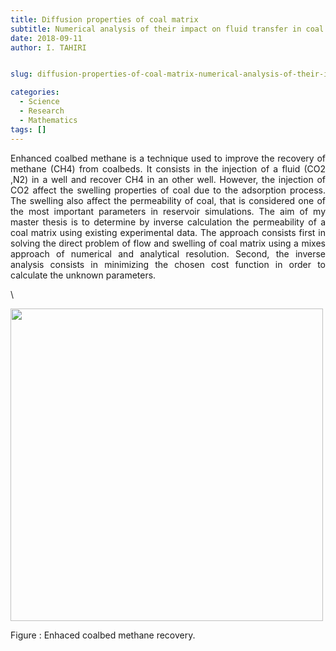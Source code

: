 ```yaml
---
title: Diffusion properties of coal matrix
subtitle: Numerical analysis of their impact on fluid transfer in coal reservoir
date: 2018-09-11
author: I. TAHIRI


slug: diffusion-properties-of-coal-matrix-numerical-analysis-of-their-impact-on-fluid-transfer-in-coal-reservoirs

categories:
  - Science
  - Research
  - Mathematics
tags: []
---
```


<!--more-->

<div style="text-align: justify">
Enhanced coalbed methane is a technique used to improve the recovery of methane (CH4) from coalbeds. It consists in the injection of a fluid (CO2 ,N2) in a well and recover CH4 in an other well. However, the injection of CO2 affect the swelling properties of coal due to the adsorption process. The swelling also affect the permeability of coal, that is considered one of the most important parameters in reservoir simulations. The aim of my master thesis is to determine by inverse calculation the permeability of a coal matrix using existing experimental data. The approach consists first in solving the direct problem of flow and swelling of coal matrix using a mixes approach of numerical and analytical resolution. Second, the inverse analysis consists in minimizing the chosen cost function in order to calculate the unknown parameters.

\\

<div class="figure"><span id="fig:pie"></span>
<img src="co2inj.JPG" alt="" width="500" />
<p class="caption">
Figure : Enhaced coalbed methane recovery.
</p>
</div>

<div>
